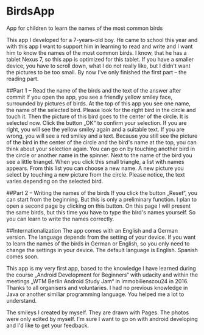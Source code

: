 # BirdsApp
App for children to learn the names of the most common birds

This app I developed for a 7-years-old boy. He came to school this year and with this app I want to support him in learning to read and write and I want him to know the names of the most common birds. I know, that he has a tablet Nexus 7, so this app is optimized for this tablet. If you have a smaller device, you have to scroll down, what I do not really like, but I didn't want the pictures to be too small.
By now I've only finished the first part – the reading part.

##Part 1 – Read the name of the birds and the text of the answer after commit
If you open the app, you see a friendly yellow smiley face, surrounded by pictures of birds. At the top of this app you see one name, the name of the selected bird. 
Please look for the right bird in the circle and touch it. Then the picture of this bird goes to the center of the circle. It is selected now. Click the button „OK“ to confirm your selection. If you are right, you will see the yellow smiley again and a suitable text. If you are wrong, you will see a red smiley and a text. Because you still see the picture of the bird in the center of the circle and the bird's name at the top, you can think about your selection again.
You can go on by touching another bird in the circle or another name in the spinner. 
Next to the name of the bird you see a little triangel. When you click this small triangle, a list with names appears. From this list you can choose a new name. A new picture you select by touching a new picture from the circle.
Please notice, the text varies depending on the selected bird.

##Part 2 – Writing the names of the birds
If you click the button „Reset“, you can start from the beginning. But this is only a preliminary function. I  plan to open a second page by clicking on this button. On this page I will present the same birds, but this time you have to type the bird's names yourself. So you can learn to write the names correctly.

##Internationalization
The app comes with an English and a German version. The language depends from the setting of your device. 
If you want to learn the names of the birds in German or English, so you only need to change the settings in your device. The default language is English. Spanish comes soon.

This app is my very first app, based to the knowledge I have learned during the course „Android Development for Beginners“ with udacity and within the meetings „WTM Berlin Android Study Jam“ in Immobilienscou24 in 2016. Thanks to all organisers and voluntaries. I had no previous knowledge in Java or another similiar programming language. You helped me a lot to understand.

The smileys I created by myself. They are drawn with Pages. The photos were only edited by myself.
I'm sure I want to go on with android developing and I'd like to get your feedback.
